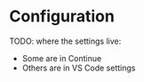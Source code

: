 # Configuration

TODO: where the settings live:

* Some are in Continue
* Others are in VS Code settings
